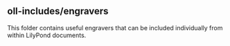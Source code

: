 oll-includes/engravers
---------------------

This folder contains useful engravers that can be included individually from within LilyPond documents.